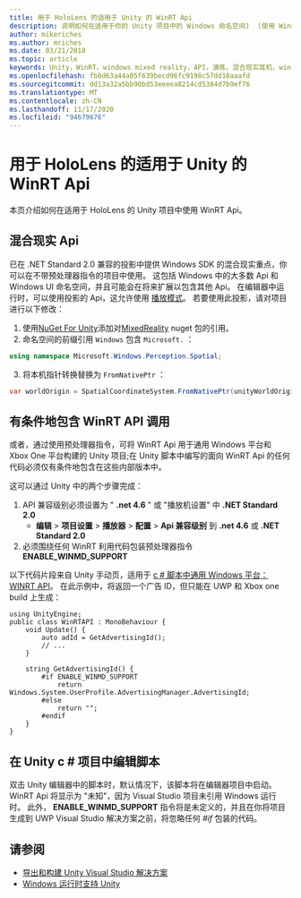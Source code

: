 ```yaml
---
title: 用于 HoloLens 的适用于 Unity 的 WinRT Api
description: 说明如何在适用于你的 Unity 项目中的 Windows 命名空间)  (使用 WinRT Api。
author: mikeriches
ms.author: mriches
ms.date: 03/21/2018
ms.topic: article
keywords: Unity，WinRT，windows mixed reality，API，演练，混合现实耳机，windows mixed reality 耳机，虚拟现实耳机，混合现实 Api
ms.openlocfilehash: fb8d63a44a05f639becd96fc9198c57dd10aaafd
ms.sourcegitcommit: dd13a32a5bb90bd53eeeea8214cd5384d7b9ef76
ms.translationtype: MT
ms.contentlocale: zh-CN
ms.lasthandoff: 11/17/2020
ms.locfileid: "94679676"
---
```

# <a name="winrt-apis-with-unity-for-hololens"></a>用于 HoloLens 的适用于 Unity 的 WinRT Api

本页介绍如何在适用于 HoloLens 的 Unity 项目中使用 WinRT Api。

## <a name="mixed-reality-apis"></a>混合现实 Api

已在 .NET Standard 2.0 兼容的投影中提供 Windows SDK 的混合现实重点，你可以在不带预处理器指令的项目中使用。 这包括 Windows 中的大多数 Api 和 Windows UI 命名空间，并且可能会在将来扩展以包含其他 Api。 在编辑器中运行时，可以使用投影的 Api，这允许使用 [播放模式](https://docs.microsoft.com//windows/mixed-reality/unity-play-mode)。 若要使用此投影，请对项目进行以下修改：

1) 使用[NuGet For Unity](https://github.com/GlitchEnzo/NuGetForUnity)添加对[MixedReality](https://www.nuget.org/packages/Microsoft.Windows.MixedReality.DotNetWinRT) nuget 包的引用。
2) 命名空间的前缀引用 `Windows` 包含 `Microsoft.` ：
```cs
using namespace Microsoft.Windows.Perception.Spatial;
```
3) 将本机指针转换替换为 `FromNativePtr` ：
```cs
var worldOrigin = SpatialCoordinateSystem.FromNativePtr(unityWorldOriginPtr);
```

## <a name="conditionally-include-winrt-api-calls"></a>有条件地包含 WinRT API 调用

或者，通过使用预处理器指令，可将 WinRT Api 用于通用 Windows 平台和 Xbox One 平台构建的 Unity 项目;在 Unity 脚本中编写的面向 WinRT Api 的任何代码必须仅有条件地包含在这些内部版本中。 

这可以通过 Unity 中的两个步骤完成：
1) API 兼容级别必须设置为 " **.net 4.6** " 或 "播放机设置" 中 **.NET Standard 2.0**
    - **编辑**  > **项目设置**  > **播放器**  > **配置**  > **Api 兼容级别** 到 **.net 4.6** 或 **.NET Standard 2.0**
2) 必须围绕任何 WinRT 利用代码包装预处理器指令 **ENABLE_WINMD_SUPPORT**

以下代码片段来自 Unity 手动页，适用于 [c # 脚本中通用 Windows 平台： WINRT API](https://docs.unity3d.com/Manual/windowsstore-scripts.html)。 在此示例中，将返回一个广告 ID，但只能在 UWP 和 Xbox one build 上生成：

```
using UnityEngine;
public class WinRTAPI : MonoBehaviour {
    void Update() {
        auto adId = GetAdvertisingId();
        // ...
    }

    string GetAdvertisingId() {
        #if ENABLE_WINMD_SUPPORT
            return Windows.System.UserProfile.AdvertisingManager.AdvertisingId;
        #else
            return "";
        #endif
    }
}
```

## <a name="edit-your-scripts-in-a-unity-c-project"></a>在 Unity c # 项目中编辑脚本

双击 Unity 编辑器中的脚本时，默认情况下，该脚本将在编辑器项目中启动。 WinRT Api 将显示为 "未知"，因为 Visual Studio 项目未引用 Windows 运行时。 此外， **ENABLE_WINMD_SUPPORT** 指令将是未定义的，并且在你将项目生成到 UWP Visual Studio 解决方案之前，将忽略任何 *#if* 包装的代码。

## <a name="see-also"></a>请参阅
* [导出和构建 Unity Visual Studio 解决方案](exporting-and-building-a-unity-visual-studio-solution.md)
* [Windows 运行时支持 Unity](https://docs.unity3d.com/Manual/IL2CPP-WindowsRuntimeSupport.html)
